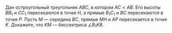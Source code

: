 Дан остроугольный треугольник $ABC$, в котором $AC  <  AB$. Его высоты $BB_1$ и $CC_1$ пересекаются в точке $H$, а прямые $B_1C_1$ и $BC$ пересекаются в точке $P$. Пусть $M$ — середина $BC$, прямые $MH$ и $AP$ пересекается в точке $K$. Докажите, что $KM$ — биссектриса   $\angle B_1KB$.